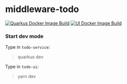 # middleware-todo
[![Quarkus Docker Image Build](https://github.com/mrvxk/middleware-todo/actions/workflows/build-service.yml/badge.svg)](https://github.com/mrvxk/middleware-todo/actions/workflows/build-service.yml)
[![UI Docker Image Build](https://github.com/mrvxk/middleware-todo/actions/workflows/build-ui.yml/badge.svg)](https://github.com/mrvxk/middleware-todo/actions/workflows/build-ui.yml)

### Start dev mode
Type in `todo-service`:
> quarkus dev

Type in `todo-ui`:
> yarn dev
